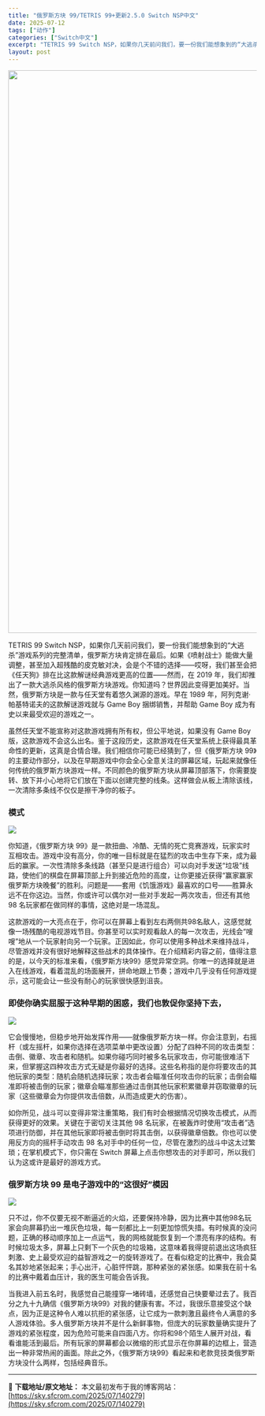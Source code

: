```yaml
---
title: "俄罗斯方块 99/TETRIS 99+更新2.5.0 Switch NSP中文"
date: 2025-07-12
tags: ["动作"]
categories: ["Switch中文"]
excerpt: "TETRIS 99 Switch NSP，如果你几天前问我们，要一份我们能想象到的“大逃杀”游戏系列的完整清单，俄罗斯方块肯定排在最后。如果《喷射战士》能做大量调整，甚至加入超残酷的皮克敏对决，会是个不错的选择——哎呀，我们甚至会把《任天狗》排在比这款解谜经典游戏更高的位置——然而，在 2019 年&hellip;"
layout: post
---
```


<img class="aligncenter size-full wp-image-140280" src="https://sky.sfcrom.com/wp-content/uploads/2025/07/2025071212305044.webp" alt="" width="700" height="1142" />

TETRIS 99 Switch NSP，如果你几天前问我们，要一份我们能想象到的“大逃杀”游戏系列的完整清单，俄罗斯方块肯定排在最后。如果《喷射战士》能做大量调整，甚至加入超残酷的皮克敏对决，会是个不错的选择——哎呀，我们甚至会把《任天狗》排在比这款解谜经典游戏更高的位置——然而，在 2019 年，我们却推出了一款大逃杀风格的俄罗斯方块游戏。你知道吗？世界因此变得更加美好。当然，俄罗斯方块是一款与任天堂有着悠久渊源的游戏。早在 1989 年，阿列克谢·帕基特诺夫的这款解谜游戏就与 Game Boy 捆绑销售，并帮助 Game Boy 成为有史以来最受欢迎的游戏之一。

虽然任天堂不能宣称对这款游戏拥有所有权，但公平地说，如果没有 Game Boy 版，这款游戏不会这么出名。鉴于这段历史，这款游戏在任天堂系统上获得最具革命性的更新，这真是合情合理。我们相信你可能已经猜到了，但《俄罗斯方块 99》的主要动作部分，以及在早期游戏中你会全心全意关注的屏幕区域，玩起来就像任何传统的俄罗斯方块游戏一样。不同颜色的俄罗斯方块从屏幕顶部落下，你需要旋转、放下并小心地将它们放在下面以创建完整的线条。这样做会从板上清除该线，一次清除多条线不仅仅是擦干净你的板子。
<h3>模式</h3>
<img src="https://img-eshop.cdn.nintendo.net/i/4589d8b0ecdb2bec51bee2b35e8d213d194c4ecf4f46afc8adc7d75e0882299e.jpg?w=1000" />

你知道，《俄罗斯方块 99》是一款扭曲、冷酷、无情的死亡竞赛游戏，玩家实时互相攻击。游戏中没有高分，你的唯一目标就是在猛烈的攻击中生存下来，成为最后的赢家。一次性清除多条线路（甚至只是进行组合）可以向对手发送“垃圾”线路，使他们的棋盘在屏幕顶部上升到接近危险的高度，让你更接近获得“赢家赢家俄罗斯方块晚餐”的胜利。问题是——套用《饥饿游戏》最喜欢的口号——胜算永远不在你这边。当然，你或许可以偶尔对一些对手发起一两次攻击，但还有其他 98 名玩家都在做同样的事情，这绝对是一场混乱。

这款游戏的一大亮点在于，你可以在屏幕上看到左右两侧共98名敌人，这感觉就像一场残酷的电视游戏节目。你甚至可以实时观看敌人的每一次攻击，光线会“嗖嗖”地从一个玩家射向另一个玩家。正因如此，你可以使用多种战术来维持战斗，尽管游戏并没有很好地解释这些战术的具体操作。在介绍精彩内容之前，值得注意的是，以今天的标准来看，《俄罗斯方块99》感觉异常空洞。你唯一的选择就是进入在线游戏，看着混乱的场面展开，拼命地跟上节奏；游戏中几乎没有任何游戏提示，这可能会让一些没有耐心的玩家很快感到沮丧。
<h3>即使你确实屈服于这种早期的困惑，我们也敦促你坚持下去，</h3>
<img src="https://img-eshop.cdn.nintendo.net/i/b59a960e412353b5b750b1466f2265336ed5c62fa685a41b89a9f7ccbbf9e091.jpg?w=1000" />

它会慢慢地，但稳步地开始发挥作用——就像俄罗斯方块一样。你会注意到，右摇杆（或左摇杆，如果你选择在选项菜单中更改设置）分配了四种不同的攻击类型：击倒、徽章、攻击者和随机。如果你碰巧同时被多名玩家攻击，你可能很难活下来，但掌握这四种攻击方式无疑是你最好的选择。这些名称指的是你将要攻击的其他玩家的类型：随机会随机选择玩家；攻击者会瞄准任何攻击你的玩家；击倒会瞄准即将被击倒的玩家；徽章会瞄准那些通过击倒其他玩家积累徽章并窃取徽章的玩家（这些徽章会为你提供攻击倍数，从而造成更大的伤害）。

如你所见，战斗可以变得非常注重策略，我们有时会根据情况切换攻击模式，从而获得更好的效果。关键在于密切关注其他 98 名玩家，在被轰炸时使用“攻击者”选项进行防御，并在其他玩家即将被击倒时将其击倒，以获得徽章倍数。你也可以使用反方向的摇杆手动攻击 98 名对手中的任何一位，尽管在激烈的战斗中这太过繁琐；在掌机模式下，你只需在 Switch 屏幕上点击你想攻击的对手即可，所以我们认为这或许是最好的游戏方式。
<h3>俄罗斯方块 99 是电子游戏中的“这很好”模因</h3>
<img src="https://img-eshop.cdn.nintendo.net/i/21e65c191a45955ab650a0cdf2a20ce9b0aed7c77c50c68b58f7f09bf2c8254b.jpg?w=1000" />

只不过，你不仅要无视不断逼近的火焰，还要保持冷静，因为比赛中其他98名玩家会向屏幕扔出一堆灰色垃圾，每一刻都比上一刻更加惊慌失措。有时候真的没问题，正确的移动顺序加上一点运气，我的网格就能恢复到一个漂亮有序的结构。有时候垃圾太多，屏幕上只剩下一个灰色的垃圾箱，这意味着我得提前退出这场疯狂刺激、史上最受欢迎的益智游戏之一的旋转游戏了。在看似稳定的比赛中，我会莫名其妙地紧张起来；手心出汗，心脏怦怦跳，那种紧张的紧张感。如果我在前十名的比赛中戴着血压计，我的医生可能会告诉我。

当我进入前五名时，我感觉自己能撞穿一堵砖墙，还感觉自己快要晕过去了。我百分之九十九确信《俄罗斯方块99》对我的健康有害。不过，我很乐意接受这个缺点，因为正是这种令人难以抗拒的紧张感，让它成为一款刺激且最终令人满意的多人游戏体验。多人俄罗斯方块并不是什么新鲜事物，但庞大的玩家数量确实提升了游戏的紧张程度，因为危险可能来自四面八方。你将和98个陌生人展开对战，看看谁能活到最后。所有玩家的屏幕都会以微缩的形式显示在你屏幕的边框上，营造出一种非常热闹的画面。除此之外，《俄罗斯方块99》看起来和老款竞技类俄罗斯方块没什么两样，包括经典音乐。

---
📖 **下载地址/原文地址：** 本文最初发布于我的博客网站：[https://sky.sfcrom.com/2025/07/140279](https://sky.sfcrom.com/2025/07/140279)
